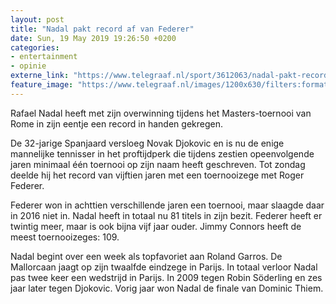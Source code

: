 ```yaml
---
layout: post
title: "Nadal pakt record af van Federer"
date: Sun, 19 May 2019 19:26:50 +0200
categories: 
- entertainment 
- opinie 
externe_link: "https://www.telegraaf.nl/sport/3612063/nadal-pakt-record-af-van-federer"
feature_image: "https://www.telegraaf.nl/images/1200x630/filters:format(jpeg):quality(80)/cdn-kiosk-api.telegraaf.nl/49c34830-7a5b-11e9-b83b-0217670beecd.jpg"
---
```


<p class="intro">Rafael Nadal heeft met zijn overwinning tijdens het Masters-toernooi van Rome in zijn eentje een record in handen gekregen.</p> <p>De 32-jarige Spanjaard versloeg Novak Djokovic en is nu de enige mannelijke tennisser in het proftijdperk die tijdens zestien opeenvolgende jaren minimaal één toernooi op zijn naam heeft geschreven. Tot zondag deelde hij het record van vijftien jaren met een toernooizege met Roger Federer.</p><p>Federer won in achttien verschillende jaren een toernooi, maar slaagde daar in 2016 niet in. Nadal heeft in totaal nu 81 titels in zijn bezit. Federer heeft er twintig meer, maar is ook bijna vijf jaar ouder. Jimmy Connors heeft de meest toernooizeges: 109.</p><p>Nadal begint over een week als topfavoriet aan Roland Garros. De Mallorcaan jaagt op zijn twaalfde eindzege in Parijs. In totaal verloor Nadal pas twee keer een wedstrijd in Parijs. In 2009 tegen Robin Söderling en zes jaar later tegen Djokovic. Vorig jaar won Nadal de finale van Dominic Thiem.</p>
